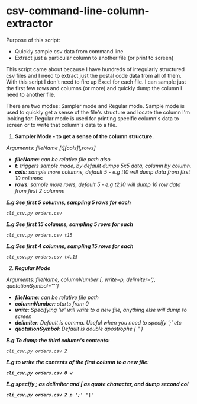 csv-command-line-column-extractor
=================================

Purpose of this script:
 - Quickly sample csv data from command line
 - Extract just a particular column to another file (or print to screen)

This script came about because I have hundreds of irregularly structured csv files and I need to extract just the postal code data from all of them. With this script I don't need to fire up Excel for each file. I can sample just the first few rows and columns (or more) and quickly dump the column I need to another file. 

There are two modes: Sampler mode and Regular mode. Sample mode is used to quickly get a sense of the file's structure and locate the column I'm looking for. Regular mode is used for printing specific column's data to screen or to write that column's data to a file.


1. <b>Sampler Mode - to get a sense of the column structure.</b> 

  <i>Arguments: fileName [t][cols][,rows]

  - <b>fileName</b>: can be relative file path also
  - <b>t</b>: triggers sample mode, by default dumps 5x5 data, column by column.
  - <b>cols</b>: sample more columns, default 5 - e.g t10 will dump data from first 10 columns
  - <b>rows</b>: sample more rows, default 5 - e.g t2,10 will dump 10 row data from first 2 columns

  <b>E.g See first 5 columns, sampling 5 rows for each</b>
  
    cli_csv.py orders.csv 
    
  <b>E.g See first 15 columns, sampling 5 rows for each</b>    
  
    cli_csv.py orders.csv t15
  
  <b>E.g See first 4 columns, sampling 15 rows for each</b>    
  
    cli_csv.py orders.csv t4,15



2. <b>Regular Mode</b>
  
  <i>Arguments: fileName, columnNumber [, write=p, delimiter=',', quotationSymbol='"']  

  - <b>fileName</b>: can be relative file path
  - <b>columnNumber</b>: starts from 0
  - <b>write</b>: Specifying 'w' will write to a new file, anything else will dump to screen
  - <b>delimiter</b>: Default is comma. Useful when you need to specify ';' etc
  - <b>quotationSymbol</b>: Default is double apostrophe ( " )
  

  <b>E.g To dump the third column's contents:</b>

    cli_csv.py orders.csv 2

  <b>E.g to write the contents of the first column to a new file:

    cli_csv.py orders.csv 0 w 

  <b>E.g specify ; as delimiter and | as quote character, and dump second col

    cli_csv.py orders.csv 2 p ';' '|'

  
